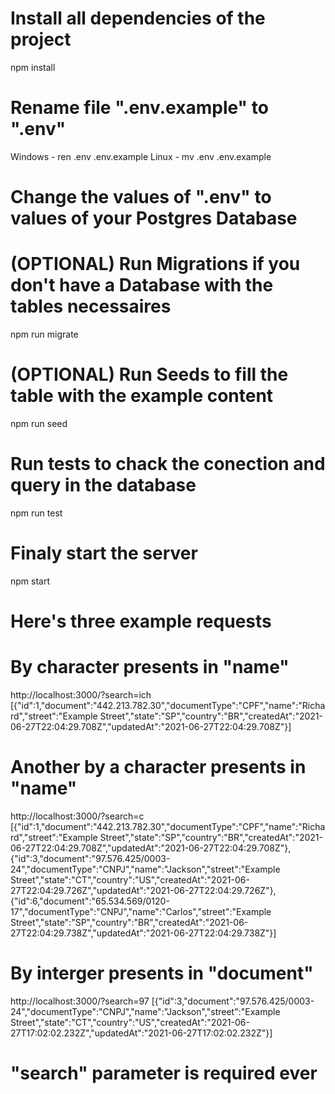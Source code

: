 # Install all dependencies of the project
npm install

# Rename file ".env.example" to ".env"
Windows - ren .env .env.example 
Linux   - mv .env .env.example 

# Change the values of ".env" to values of your Postgres Database

# (OPTIONAL) Run Migrations if you don't have a Database with the tables necessaires
npm run migrate

# (OPTIONAL) Run Seeds to fill the table with the example content
npm run seed

# Run tests to chack the conection and query in the database
npm run test

# Finaly start the server
npm start

# Here's three example requests
# By character presents in "name"
http://localhost:3000/?search=ich
[{"id":1,"document":"442.213.782.30","documentType":"CPF","name":"Richard","street":"Example Street","state":"SP","country":"BR","createdAt":"2021-06-27T22:04:29.708Z","updatedAt":"2021-06-27T22:04:29.708Z"}]

# Another by a character presents in "name"
http://localhost:3000/?search=c
[{"id":1,"document":"442.213.782.30","documentType":"CPF","name":"Richard","street":"Example Street","state":"SP","country":"BR","createdAt":"2021-06-27T22:04:29.708Z","updatedAt":"2021-06-27T22:04:29.708Z"},{"id":3,"document":"97.576.425/0003-24","documentType":"CNPJ","name":"Jackson","street":"Example Street","state":"CT","country":"US","createdAt":"2021-06-27T22:04:29.726Z","updatedAt":"2021-06-27T22:04:29.726Z"},{"id":6,"document":"65.534.569/0120-17","documentType":"CNPJ","name":"Carlos","street":"Example Street","state":"SP","country":"BR","createdAt":"2021-06-27T22:04:29.738Z","updatedAt":"2021-06-27T22:04:29.738Z"}]

# By interger presents in "document"
http://localhost:3000/?search=97
[{"id":3,"document":"97.576.425/0003-24","documentType":"CNPJ","name":"Jackson","street":"Example Street","state":"CT","country":"US","createdAt":"2021-06-27T17:02:02.232Z","updatedAt":"2021-06-27T17:02:02.232Z"}]

# "search" parameter is required ever